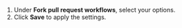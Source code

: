1. Under **Fork pull request workflows**, select your options.
1. Click **Save** to apply the settings.
